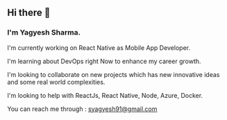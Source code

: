 ## Hi there 👋

<!--
**syagyesh/syagyesh** is a ✨ _special_ ✨ repository because its `README.md` (this file) appears on your GitHub profile.

Here are some ideas to get you started:

- 🔭 I’m currently working on ...
- 🌱 I’m currently learning ...
- 👯 I’m looking to collaborate on ...
- 🤔 I’m looking for help with ...
- 💬 Ask me about ...
- 📫 How to reach me: ...
- 😄 Pronouns: ...
- ⚡ Fun fact: ...
-->
### I'm Yagyesh Sharma.

I'm currently working on React Native as Mobile App Developer.

I'm learning about DevOps right Now to enhance my career growth.

I'm looking to collaborate on new projects which has new innovative ideas and some real world complexities.

I'm looking to help with ReactJs, React Native, Node, Azure, Docker.

You can reach me through : syagyesh91@gmail.com